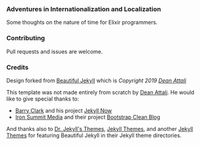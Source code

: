 ### Adventures in Internationalization and Localization

Some thoughts on the nature of time for Elixir programmers.

### Contributing

Pull requests and issues are welcome.

### Credits

Design forked from [Beautiful Jekyll](https://github.com/daattali/beautiful-jekyll) which is *Copyright 2019 [Dean Attali](https://deanattali.com)*

This template was not made entirely from scratch by [Dean Attali](https://deanattali.com). He would like to give special thanks to:
- [Barry Clark](https://github.com/barryclark) and his project [Jekyll Now](https://github.com/barryclark/jekyll-now)
- [Iron Summit Media](https://github.com/IronSummitMedia) and their project [Bootstrap Clean Blog](https://github.com/IronSummitMedia/startbootstrap-clean-blog)

And thanks also to [Dr. Jekyll's Themes](https://drjekyllthemes.github.io/), [Jekyll Themes](http://jekyllthemes.org/), and another [Jekyll Themes](http://jekyllrc.github.io/jekyllthemes/) for featuring Beautiful Jekyll in their Jekyll theme directories.

